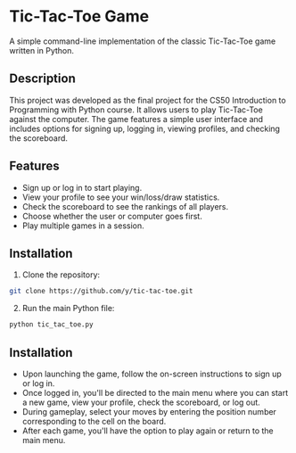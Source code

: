 # Tic-Tac-Toe Game

A simple command-line implementation of the classic Tic-Tac-Toe game written in Python.

## Description

This project was developed as the final project for the CS50 Introduction to Programming with Python course. It allows users to play Tic-Tac-Toe against the computer. The game features a simple user interface and includes options for signing up, logging in, viewing profiles, and checking the scoreboard.

## Features

- Sign up or log in to start playing.
- View your profile to see your win/loss/draw statistics.
- Check the scoreboard to see the rankings of all players.
- Choose whether the user or computer goes first.
- Play multiple games in a session.

## Installation

1. Clone the repository:

```bash
git clone https://github.com/y/tic-tac-toe.git
```
2. Run the main Python file:
```bash
python tic_tac_toe.py
```
## Installation
- Upon launching the game, follow the on-screen instructions to sign up or log in.
- Once logged in, you'll be directed to the main menu where you can start a new game, view your profile, check the scoreboard, or log out.
- During gameplay, select your moves by entering the position number corresponding to the cell on the board.
- After each game, you'll have the option to play again or return to the main menu.
